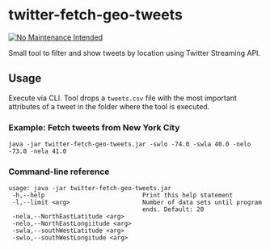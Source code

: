 # twitter-fetch-geo-tweets
[![No Maintenance Intended](http://unmaintained.tech/badge.svg)](http://unmaintained.tech/)

Small tool to filter and show tweets by location using Twitter Streaming API.

## Usage

Execute via CLI. Tool drops a `tweets.csv` file with the most important attributes of a tweet in the folder where the tool is executed.

### Example: Fetch tweets from New York City

`java -jar twitter-fetch-geo-tweets.jar -swlo -74.0 -swla 40.0 -nelo -73.0 -nela 41.0`

### Command-line reference

```
usage: java -jar twitter-fetch-geo-tweets.jar
 -h,--help                           Print this help statement
 -l,--limit <arg>                    Number of data sets until program
                                     ends. Default: 20
 -nela,--NorthEastLatitude <arg>
 -nelo,--NorthEastLongiitude <arg>
 -swla,--southWestLatitude <arg>
 -swlo,--southWestLongitude <arg>
```
